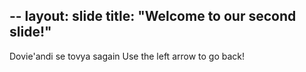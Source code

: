 --
layout: slide
title: "Welcome to our second slide!"
---
Dovie'andi se tovya sagain
Use the left arrow to go back!
